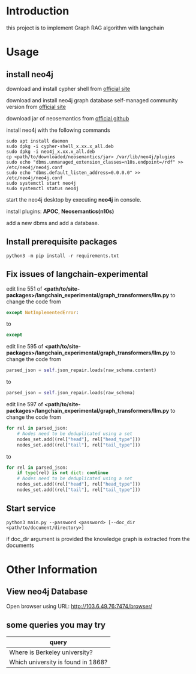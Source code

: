 # Introduction

this project is to implement Graph RAG algorithm with langchain

# Usage

## install neo4j

download and install cypher shell from [official site](https://neo4j.com/deployment-center/#tools-tab)

download and install neo4j graph database self-managed community version from [official site](https://neo4j.com/deployment-center/#gdb-tab)

download jar of neosemantics from [official github](https://github.com/neo4j-labs/neosemantics/releases)

install neo4j with the following commands

```shell
sudo apt install daemon
sudo dpkg -i cypher-shell_x.xx.x_all.deb
sudo dpkg -i neo4j_x.xx.x_all.deb
cp <path/to/downloaded/neosemantics/jar> /var/lib/neo4j/plugins
sudo echo "dbms.unmanaged_extension_classes=n10s.endpoint=/rdf" >> /etc/neo4j/neo4j.conf
sudo echo "dbms.default_listen_address=0.0.0.0" >> /etc/neo4j/neo4j.conf
sudo systemctl start neo4j
sudo systemctl status neo4j
```

start the neo4j desktop by executing **neo4j** in console.

install plugins: **APOC**, **Neosemantics(n10s)**

add a new dbms and add a database.

## Install prerequisite packages

```shell
python3 -m pip install -r requirements.txt
```

## Fix issues of langchain-experimental

edit line 551 of **<path/to/site-packages>/langchain_experimental/graph_transformers/llm.py** to change the code from

```python
except NotImplementedError:
```

to

```python
except
```

edit line 595 of **<path/to/site-packages>/langchain_experimental/graph_transformers/llm.py** to change the code from

```python
parsed_json = self.json_repair.loads(raw_schema.content)
```

to

```python
parsed_json = self.json_repair.loads(raw_schema)
```

edit line 597 of **<path/to/site-packages>/langchain_experimental/graph_transformers/llm.py** to change the code from

```python
for rel in parsed_json:
    # Nodes need to be deduplicated using a set
    nodes_set.add((rel["head"], rel["head_type"]))
    nodes_set.add((rel["tail"], rel["tail_type"]))
```

to

```python
for rel in parsed_json:
    if type(rel) is not dict: continue
    # Nodes need to be deduplicated using a set 
    nodes_set.add((rel["head"], rel["head_type"]))
    nodes_set.add((rel["tail"], rel["tail_type"]))
```

## Start service

```shell
python3 main.py --password <password> [--doc_dir <path/to/document/directory>]
```

if doc_dir argument is provided the knowledge graph is extracted from the documents

# Other Information

## View neo4j Database
Open browser using URL: http://103.6.49.76:7474/browser/

## some queries you may try

| query|
|------|
|Where is Berkeley university?|
|Which university is found in 1868?|
